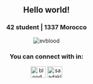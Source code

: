 <h2 align="center">Hello world!</h2>
<h3 align="center">42 student | 1337 Morocco</h3>

<p align="center"> <img src="https://komarev.com/ghpvc/?username=evblood&label=Profile%20views&color=0e75b6&style=flat" alt="evblood" /> </p>
<h3 align="center">You can connect with in:</h3>
<p align="center">
<a href="https://twitter.com/blood_ev" target="blank"><img align="center" src="https://raw.githubusercontent.com/rahuldkjain/github-profile-readme-generator/master/src/images/icons/Social/twitter.svg" alt="blood_ev" height="30" width="40" /></a>
<a href="https://linkedin.com/in/saadakllam" target="blank"><img align="center" src="https://raw.githubusercontent.com/rahuldkjain/github-profile-readme-generator/master/src/images/icons/Social/linked-in-alt.svg" alt="saadakllam" height="30" width="40" /></a>
</p>
